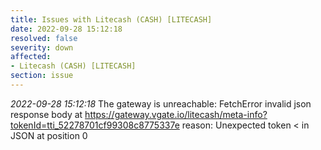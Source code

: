 ```yaml
---
title: Issues with Litecash (CASH) [LITECASH]
date: 2022-09-28 15:12:18
resolved: false
severity: down
affected:
- Litecash (CASH) [LITECASH]
section: issue
---
```


*2022-09-28 15:12:18* The gateway is unreachable: FetchError invalid json response body at https://gateway.vgate.io/litecash/meta-info?tokenId=tti_52278701cf99308c8775337e reason: Unexpected token < in JSON at position 0